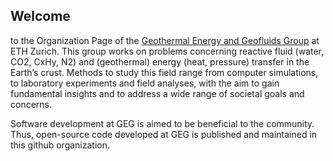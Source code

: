 ## Welcome 

to the Organization Page of the [Geothermal Energy and Geofluids Group](https://geg.ethz.ch/) at ETH Zurich. 
This group works on problems concerning reactive fluid (water, CO2, CxHy, N2) and (geothermal) energy (heat, pressure) transfer in the Earth’s crust.
Methods to study this field range from computer simulations, to laboratory experiments and field analyses, with the aim to gain fundamental insights 
and to address a wide range of societal goals and concerns.

Software development at GEG is aimed to be beneficial to the community. Thus, open-source code developed at GEG is published and maintained in this 
github organization.
